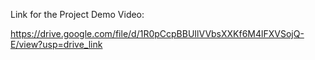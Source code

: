 Link for the Project Demo Video:


https://drive.google.com/file/d/1R0pCcpBBUIlVVbsXXKf6M4lFXVSojQ-E/view?usp=drive_link
